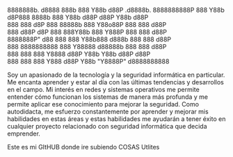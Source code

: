 
8888888b.     d8888  888b    888 Y88b   d88P  .d8888b. 8888888888P 
888   Y88b   d8P888  8888b   888  Y88b d88P  d88P  Y88b      d88P  
888    888  d8P 888  88888b  888   Y88o88P   888    888     d88P   
888   d88P d8P  888  888Y88b 888    Y888P    888    888    d88P    
8888888P" d88   888  888 Y88b888    d888b    888    888   d88P     
888       8888888888 888  Y88888   d88888b   888    888  d88P      
888             888  888   Y8888  d88P Y88b  Y88b  d88P d88P       
888             888  888    Y888 d88P   Y88b  "Y8888P" d8888888888


Soy un apasionado de la tecnología y la seguridad informática en particular. Me encanta aprender y estar al día con las últimas tendencias y desarrollos en el campo. Mi interés en redes y sistemas operativos me permite entender cómo funcionan los sistemas de manera más profunda y me permite aplicar ese conocimiento para mejorar la seguridad. Como autodidacta, me esfuerzo constantemente por aprender y mejorar mis habilidades en estas áreas y estas habilidades me ayudarán a tener éxito en cualquier proyecto relacionado con seguridad informática que decida emprender.

Este es mi GItHUB donde ire subiendo COSAS Utlites

